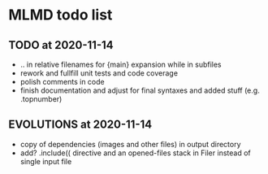 # MLMD todo list

## TODO at 2020-11-14

- .. in relative filenames for {main} expansion while in subfiles
- rework and fullfill unit tests and code coverage
- polish comments in code
- finish documentation and adjust for final syntaxes and added stuff (e.g. .topnumber)

## EVOLUTIONS at 2020-11-14

- copy of dependencies (images and other files) in output directory
- add? .include(( directive and an opened-files stack in Filer instead of single input file